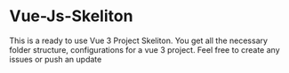 # Vue-Js-Skeliton
This is a  ready to use Vue 3 Project Skeliton. You get all the necessary folder structure, configurations for a vue 3 project. Feel free to create any issues or push an update
